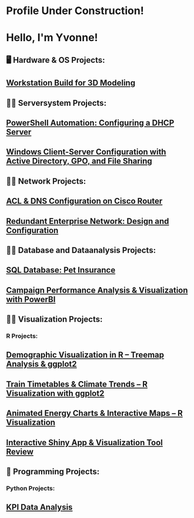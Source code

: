 <h1>Profile Under Construction! </h1>

<h1>Hello, I'm Yvonne! <br/>

<h2>🖥️ Hardware & OS Projects:</h2>

## <b>[Workstation Build for 3D Modeling](https://github.com/yvonneandersson/workstation-3dmodellering)</b>

<h2>👨‍💻 Serversystem Projects:</h2>
 
## <b>[PowerShell Automation: Configuring a DHCP Server](https://github.com/yvonneandersson/dhcp-powershell-automation)</b>
## <b>[Windows Client-Server Configuration with Active Directory, GPO, and File Sharing](https://github.com/yvonneandersson/activedirectory-gpo-client-server-setup/tree/main)</b>

<h2>👨‍💻 Network Projects:</h2>

## <b>[ACL & DNS Configuration on Cisco Router](https://github.com/yvonneandersson/network-config-dns-acl)</b>
## <b>[Redundant Enterprise Network: Design and Configuration](https://github.com/yvonneandersson/enterprise-networking-project)</b>

<h2>👨‍💻 Database and Dataanalysis Projects:</h2>

## <b>[SQL Database: Pet Insurance](https://github.com/yvonneandersson/pet-insurance-database-sql/tree/main)</b>
## <b>[Campaign Performance Analysis & Visualization with PowerBI](https://github.com/yvonneandersson/retail-campaign-analysis-mysql-powerbi)</b>

<h2>👨‍💻 Visualization Projects:</h2>
<h3>R Projects:</h3>

## <b>[Demographic Visualization in R – Treemap Analysis & ggplot2](https://github.com/yvonneandersson/r-quarto-population-treemap)</b>
## <b>[Train Timetables & Climate Trends – R Visualization with ggplot2](https://github.com/yvonneandersson/visualizing-trains-and-temperature-r)</b>
## <b>[Animated Energy Charts & Interactive Maps – R Visualization](https://github.com/yvonneandersson/animated-energy-and-interactive-maps-r)</b>
## <b>[Interactive Shiny App & Visualization Tool Review](https://github.com/yvonneandersson/interactive-r-shiny-visualization)</b>

<h2>👾 Programming Projects:</h2>
<h3>Python Projects:</h3>

## <b>[KPI Data Analysis](https://github.com/yvonneandersson/kpi-dataanalys-python)</b>
